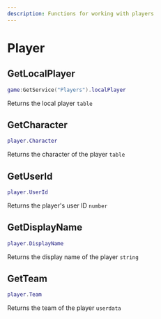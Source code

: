 ```yaml
---
description: Functions for working with players
---
```


# Player

## GetLocalPlayer

```lua
game:GetService("Players").localPlayer
```

Returns the local player `table`

## GetCharacter

```lua
player.Character
```

Returns the character of the player `table`

## GetUserId

```lua
player.UserId
```

Returns the player's user ID `number`

## GetDisplayName

```lua
player.DisplayName
```

Returns the display name of the player `string`

## GetTeam

```lua
player.Team
```

Returns the team of the player `userdata`
